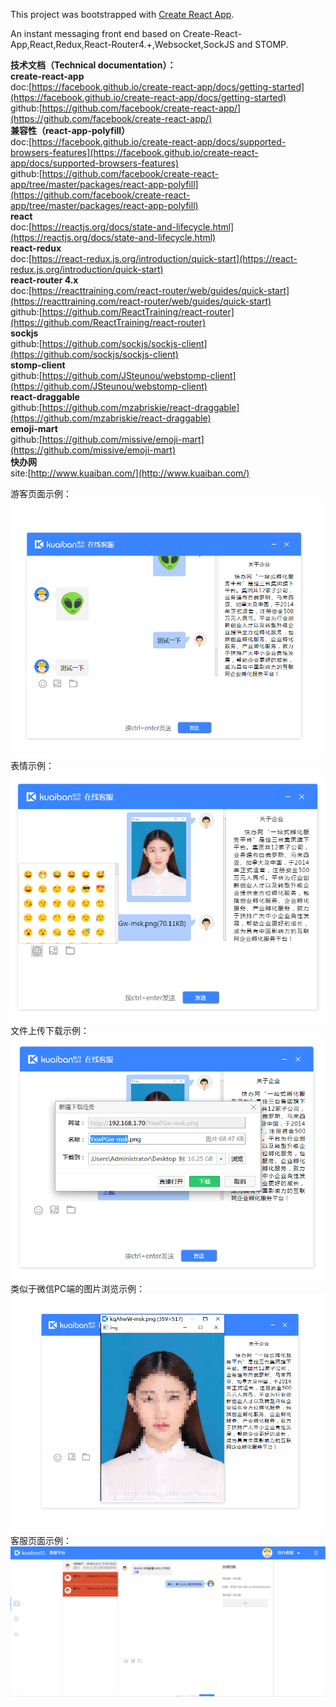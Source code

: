 This project was bootstrapped with [Create React App](https://github.com/facebookincubator/create-react-app).

An instant messaging front end based on Create-React-App,React,Redux,React-Router4.+,Websocket,SockJS and STOMP.

<b>技术文档（Technical documentation）：</b><br>
<b>create-react-app</b><br>
doc:[https://facebook.github.io/create-react-app/docs/getting-started](https://facebook.github.io/create-react-app/docs/getting-started)<br>
github:[https://github.com/facebook/create-react-app/](https://github.com/facebook/create-react-app/)<br>
<b>兼容性（react-app-polyfill）</b><br>
doc:[https://facebook.github.io/create-react-app/docs/supported-browsers-features](https://facebook.github.io/create-react-app/docs/supported-browsers-features)<br>
github:[https://github.com/facebook/create-react-app/tree/master/packages/react-app-polyfill](https://github.com/facebook/create-react-app/tree/master/packages/react-app-polyfill)<br>
<b>react</b><br>
doc:[https://reactjs.org/docs/state-and-lifecycle.html](https://reactjs.org/docs/state-and-lifecycle.html)<br>
<b>react-redux</b><br>
doc:[https://react-redux.js.org/introduction/quick-start](https://react-redux.js.org/introduction/quick-start)<br>
<b>react-router 4.x</b><br>
doc:[https://reacttraining.com/react-router/web/guides/quick-start](https://reacttraining.com/react-router/web/guides/quick-start)<br>
github:[https://github.com/ReactTraining/react-router](https://github.com/ReactTraining/react-router)<br>
<b>sockjs</b><br>
github:[https://github.com/sockjs/sockjs-client](https://github.com/sockjs/sockjs-client)<br>
<b>stomp-client</b><br>
github:[https://github.com/JSteunou/webstomp-client](https://github.com/JSteunou/webstomp-client)<br>
<b>react-draggable</b><br>
github:[https://github.com/mzabriskie/react-draggable](https://github.com/mzabriskie/react-draggable)<br>
<b>emoji-mart</b><br>
github:[https://github.com/missive/emoji-mart](https://github.com/missive/emoji-mart)<br>
<b>快办网</b><br>
site:[http://www.kuaiban.com/](http://www.kuaiban.com/)<br>

游客页面示例：<br>
![img.png](https://github.com/51Bigod/react-im/blob/master/image.png)<br>
表情示例：<br>
![emoji.png](https://github.com/51Bigod/react-im/blob/master/emoji.png)<br>
文件上传下载示例：<br>
![download.png](https://github.com/51Bigod/react-im/blob/master/download.png)<br>
类似于微信PC端的图片浏览示例：<br>
![view-img.png](https://github.com/51Bigod/react-im/blob/master/view-img.png)<br>
客服页面示例：<br>
![server.png](https://github.com/51Bigod/react-im/blob/master/server.png)<br>

